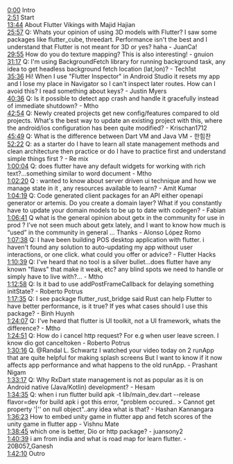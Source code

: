 [0:00](https://www.youtube.com/watch?v=uelIeFFSrIM&t=0m00s) Intro  
[2:51](https://www.youtube.com/watch?v=uelIeFFSrIM&t=2m51s) Start  
[13:44](https://www.youtube.com/watch?v=uelIeFFSrIM&t=13m44s) About Flutter Vikings with Majid Hajian   
[25:57](https://www.youtube.com/watch?v=uelIeFFSrIM&t=25m57s) Q: Whats your opinion of using 3D models with Flutter? I saw some packages like flutter_cube, threedart. Performance isn't the best and I understand that Flutter is not meant for 3D or yes? haha - JuanCa!  
[29:55](https://www.youtube.com/watch?v=uelIeFFSrIM&t=29m55s) How do you do texture mapping? This is also interesting! - gnuion  
[31:17](https://www.youtube.com/watch?v=uelIeFFSrIM&t=31m17s) Q: I'm using BackgroundFetch library for running background task, any idea to get headless background fetch location (lat,lon)? - Tech1st  
[35:36](https://www.youtube.com/watch?v=uelIeFFSrIM&t=35m36s) Hi! When I use "Flutter Inspector" in Android Studio it resets my app and I lose my place in Navigator so I can't inspect later routes. How can I avoid this? I read something about keys? - Justin Myers  
[40:36](https://www.youtube.com/watch?v=uelIeFFSrIM&t=40m36s) Q: Is it possible to detect app crash and handle it gracefully instead of immediate shutdown? - Mtho  
[42:54](https://www.youtube.com/watch?v=uelIeFFSrIM&t=42m54s) Q: Newly created projects get new config/features compared to old projects. What's the best way to update an existing project with this, where the android/ios configuration has been quite modified? - Krischan1712  
[45:49](https://www.youtube.com/watch?v=uelIeFFSrIM&t=45m49s) Q: What is the difference between Dart VM and Java VM - 한힘찬  
[52:22](https://www.youtube.com/watch?v=uelIeFFSrIM&t=52m22s) Q: as a starter do I have to learn all state management methods and clean architecture then practice or do I have to practice first and understand simple things first ? - Re mix  
[1:00:04](https://www.youtube.com/watch?v=uelIeFFSrIM&t=1h00m04s) Q: does flutter have any default widgets for working with rich text?...something similar to word document - Mtho  
[1:02:20](https://www.youtube.com/watch?v=uelIeFFSrIM&t=1h02m20s) Q : wanted to know about server driven ui technique and how we manage state in it , any resources available to learn? - Amit Kumar  
[1:04:19](https://www.youtube.com/watch?v=uelIeFFSrIM&t=1h04m19s) Q: Code generated client packages for an API either openapi generator or artemis. Do you create a domain layer? What if you constantly have to update your domain models to be up to date with codegen? - Fabian  
[1:06:41](https://www.youtube.com/watch?v=uelIeFFSrIM&t=1h06m41s) Q what is the general opinion about getx in the community for use in prod ? I’ve not seen much about getx lately, and I want to know how much is “used” in the community in general … Thanks - Alonso López Romo  
[1:07:38](https://www.youtube.com/watch?v=uelIeFFSrIM&t=1h07m38s) Q: I have been building POS desktop application with flutter. i haven't found any solution to auto-updating my app without user interactions, or one click. what could you offer or advice? - Flutter Hacks  
[1:10:39](https://www.youtube.com/watch?v=uelIeFFSrIM&t=1h10m39s) Q: I've heard that no tool is a silver bullet...does flutter have any known "flaws" that make it weak, etc? any blind spots we need to handle or simply have to live with?... - Mtho  
[1:12:58](https://www.youtube.com/watch?v=uelIeFFSrIM&t=1h12m58s) Q: Is it bad to use addPostFrameCallback for delaying something initState? - Roberto Potrus  
[1:17:35](https://www.youtube.com/watch?v=uelIeFFSrIM&t=1h17m35s) Q: I see package flutter_rust_bridge said Rust can help Flutter to have better performance, is it true? If yes what cases should I use this package? - Binh Huynh  
[1:24:07](https://www.youtube.com/watch?v=uelIeFFSrIM&t=1h24m07s) Q: I've heard that flutter is UI toolkit, not a UI framework, whats the difference? - Mtho  
[1:24:51](https://www.youtube.com/watch?v=uelIeFFSrIM&t=1h24m51s) Q: How do i cancel http request? For e.g when user leave screen. I know dio got canceltoken - Roberto Potrus  
[1:30:16](https://www.youtube.com/watch?v=uelIeFFSrIM&t=1h30m16s) Q. @Randal L. Schwartz I watched your video today on 2 runApp that are quite helpful for making splash screens But I want to know if it now affects app performance and what happens to the old runApp. - Prashant Nigam  
[1:33:17](https://www.youtube.com/watch?v=uelIeFFSrIM&t=1h33m17s) Q: Why RxDart state management is not as popular as it is on Android native (Java/Kotlin) development? - Hesam  
[1:34:35](https://www.youtube.com/watch?v=uelIeFFSrIM&t=1h34m35s) Q: when i run flutter build apk -t lib/main_dev.dart --release flavor=dev for build apk i got this error, "problem occured.. > Cannot get property '|'' on null object"..any idea what is that? - Hashan Kannangara  
[1:36:23](https://www.youtube.com/watch?v=uelIeFFSrIM&t=1h36m23s) How to embed unity game in flutter app and fetch scores of the unity game in flutter app - Vishnu Mate  
[1:38:45](https://www.youtube.com/watch?v=uelIeFFSrIM&t=1h38m45s) which one is better, Dio or http package? - juansony2  
[1:40:39](https://www.youtube.com/watch?v=uelIeFFSrIM&t=1h40m39s) i am from india and what is road map for learn flutter. - 20B057_Ganesh  
[1:42:10](https://www.youtube.com/watch?v=uelIeFFSrIM&t=1h42m10s) Outro  
